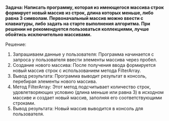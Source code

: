 **Задача: Написать программу, которая из имеющегося массива строк формирует новый массив из строк, длина которых меньше, либо равна 3 символам. Первоначальный массив можно ввести с клавиатуры, либо задать на старте выполнения алгоритма. При решении не рекомендуется пользоваться коллекциями, лучше обойтись исключительно массивами.**

Решение: 

1. Запрашиваем данные у пользователя:
 Программа начинается с запроса у пользователя ввести элементы массива через пробел.
2. Создание нового массива: После получения ввода формируется новый массив строк с использованием метода FilterArray.
3. Вывод результата: Программа выводит результат в консоль, перебирая элементы нового массива.
4. Метод FilterArray: Этот метод подсчитывает количество строк, удовлетворяющих условию (длина меньше или равна 3) в исходном массиве и создает новый массив, заполняя его соответствующими строками.
5. Вывод результата: Новый массив выводится в консоль для пользователя.